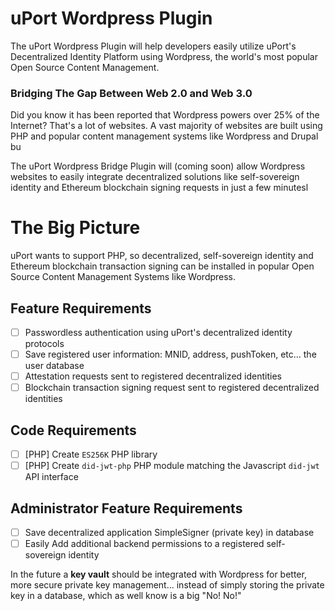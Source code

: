 # uPort Wordpress Plugin
The uPort Wordpress Plugin will help developers easily utilize uPort's Decentralized Identity Platform using Wordpress, the world's most popular Open Source Content Management.

### Bridging The Gap Between Web 2.0 and Web 3.0
Did you know it has been reported that Wordpress powers over 25% of the Internet? That's a lot of websites. A vast majority of websites are built using PHP and popular content management systems like Wordpress and Drupal bu

The uPort Wordpress Bridge Plugin will (coming soon) allow Wordpress websites to easily integrate decentralized solutions like self-sovereign identity and Ethereum blockchain signing requests in just a few minutesl

# The Big Picture
uPort wants to support PHP, so decentralized, self-sovereign identity and Ethereum blockchain transaction signing can be installed in popular Open Source Content Management Systems like Wordpress.

## Feature Requirements
- [ ] Passwordless authentication using uPort's decentralized identity protocols
- [ ] Save registered user information: MNID, address, pushToken, etc... the user database
- [ ] Attestation requests sent to registered decentralized identities
- [ ] Blockchain transaction signing request sent to registered decentralized identities

## Code Requirements
- [ ] [PHP] Create `ES256K` PHP library
- [ ] [PHP] Create `did-jwt-php` PHP module matching the Javascript `did-jwt` API interface

## Administrator Feature Requirements 
- [ ] Save decentralized application SimpleSigner (private key) in database
- [ ] Easily Add additional backend permissions to a registered self-sovereign identity

In the future a **key vault** should be integrated with Wordpress for better, more secure private key management... instead of simply storing the private key in a database, which as well know is a big "No! No!"
